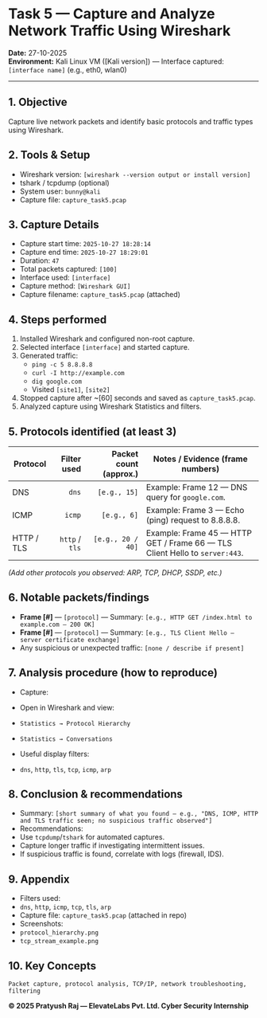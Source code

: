 # Task 5 — Capture and Analyze Network Traffic Using Wireshark

**Date:** 27-10-2025  
**Environment:** Kali Linux VM ([Kali version]) — Interface captured: `[interface name]` (e.g., eth0, wlan0)  

---

## 1. Objective
Capture live network packets and identify basic protocols and traffic types using Wireshark.

## 2. Tools & Setup
- Wireshark version: `[wireshark --version output or install version]`
- tshark / tcpdump (optional)
- System user: `bunny@kali`
- Capture file: `capture_task5.pcap`

## 3. Capture Details
- Capture start time: `2025-10-27 18:28:14`
- Capture end time: `2025-10-27 18:29:01`
- Duration: `47`
- Total packets captured: `[100]`
- Interface used: `[interface]`
- Capture method: `[Wireshark GUI]`
- Capture filename: `capture_task5.pcap` (attached)

## 4. Steps performed
1. Installed Wireshark and configured non-root capture.
2. Selected interface `[interface]` and started capture.
3. Generated traffic:
   - `ping -c 5 8.8.8.8`
   - `curl -I http://example.com`
   - `dig google.com`
   - Visited `[site1]`, `[site2]`
4. Stopped capture after ~[60] seconds and saved as `capture_task5.pcap`.
5. Analyzed capture using Wireshark Statistics and filters.

## 5. Protocols identified (at least 3)
| Protocol | Filter used | Packet count (approx.) | Notes / Evidence (frame numbers) |
|---|---:|---:|---|
| DNS | `dns` | `[e.g., 15]` | Example: Frame 12 — DNS query for `google.com`. |
| ICMP | `icmp` | `[e.g., 6]` | Example: Frame 3 — Echo (ping) request to 8.8.8.8. |
| HTTP / TLS | `http` / `tls` | `[e.g., 20 / 40]` | Example: Frame 45 — HTTP GET / Frame 66 — TLS Client Hello to `server:443`. |
*(Add other protocols you observed: ARP, TCP, DHCP, SSDP, etc.)*

## 6. Notable packets/findings
- **Frame [#]** — `[protocol]` — Summary: `[e.g., HTTP GET /index.html to example.com — 200 OK]`
- **Frame [#]** — `[protocol]` — Summary: `[e.g., TLS Client Hello — server certificate exchange]`
- Any suspicious or unexpected traffic: `[none / describe if present]`

## 7. Analysis procedure (how to reproduce)
- Capture:

- Open in Wireshark and view:
- `Statistics → Protocol Hierarchy`
- `Statistics → Conversations`
- Useful display filters:
- `dns`, `http`, `tls`, `tcp`, `icmp`, `arp`

## 8. Conclusion & recommendations
- Summary: `[short summary of what you found — e.g., "DNS, ICMP, HTTP and TLS traffic seen; no suspicious traffic observed"]`
- Recommendations:
- Use `tcpdump`/`tshark` for automated captures.
- Capture longer traffic if investigating intermittent issues.
- If suspicious traffic is found, correlate with logs (firewall, IDS).

## 9. Appendix
- Filters used:
- `dns`, `http`, `icmp`, `tcp`, `tls`, `arp`
- Capture file: `capture_task5.pcap` (attached in repo)
- Screenshots:
- `protocol_hierarchy.png`
- `tcp_stream_example.png`

## 10. Key Concepts

```
Packet capture, protocol analysis, TCP/IP, network troubleshooting, filtering
```


**© 2025 Pratyush Raj — ElevateLabs Pvt. Ltd. Cyber Security Internship**
